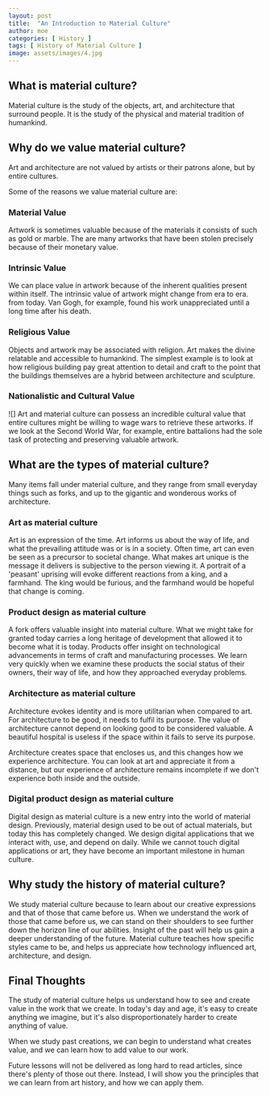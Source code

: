 ```yaml
---
layout: post
title:  "An Introduction to Material Culture"
author: moe
categories: [ History ]
tags: [ History of Material Culture ]
image: assets/images/4.jpg
---
```


## What is material culture?
Material culture is the study of the objects, art, and architecture that surround people. It is the study of the physical and material tradition of humankind.

## Why do we value material culture?
Art and architecture are not valued by artists or their patrons alone, but by entire cultures.

Some of the reasons we value material culture are:


### Material Value

Artwork is sometimes valuable because of the materials it consists of such as gold or marble. The are many artworks that have been stolen precisely because of their monetary value.

### Intrinsic Value
We can place value in artwork because of the inherent qualities present within itself. The intrinsic value of artwork might change from era to era. from today. Van Gogh, for example, found his work unappreciated until a long time after his death.

### Religious Value
Objects and artwork may be associated with religion. Art makes the divine relatable and accessible to humankind. The simplest example is to look at how religious building pay great attention to detail and craft to the point that the buildings themselves are a hybrid between architecture and sculpture.

### Nationalistic and Cultural Value
![]
Art and material culture can possess an incredible cultural value that entire cultures might be willing to wage wars to retrieve these artworks. If we look at the Second World War, for example, entire battalions had the sole task of protecting and preserving valuable artwork.

## What are the types of material culture?

Many items fall under material culture, and they range from small everyday things such as forks, and up to the gigantic and wonderous works of architecture.

### Art as material culture

Art is an expression of the time. Art informs us about the way of life, and what the prevailing attitude was or is in a society. Often time, art can even be seen as a precursor to societal change. What makes art unique is the message it delivers is subjective to the person viewing it.  A portrait of a 'peasant' uprising will evoke different reactions from a king, and a farmhand. The king would be furious, and the farmhand would be hopeful that change is coming.

### Product design as material culture

A fork offers valuable insight into material culture. What we might take for granted today carries a long heritage of development that allowed it to become what it is today. Products offer insight on technological advancements in terms of craft and manufacturing processes. We learn very quickly when we examine these products the social status of their owners, their way of life, and how they approached everyday problems.

### Architecture as material culture

Architecture evokes identity and is more utilitarian when compared to art. For architecture to be good, it needs to fulfil its purpose. The value of architecture cannot depend on looking good to be considered valuable. A beautiful hospital is useless if the space within it fails to serve its purpose.

Architecture creates space that encloses us, and this changes how we experience architecture. You can look at art and appreciate it from a distance, but our experience of architecture remains incomplete if we don't experience both inside and the outside.

### Digital product design as material culture

Digital design as material culture is a new entry into the world of material design. Previously, material design used to be out of actual materials, but today this has completely changed. We design digital applications that we interact with, use, and depend on daily. While we cannot touch digital applications or art, they have become an important milestone in human culture.

## Why study the history of material culture?

We study material culture because to learn about our creative expressions and that of those that came before us. When we understand the work of those that came before us, we can stand on their shoulders to see further down the horizon line of our abilities. Insight of the past will help us gain a deeper understanding of the future. Material culture teaches how specific styles came to be, and helps us appreciate how technology influenced art, architecture, and design.



## Final Thoughts

The study of material culture helps us understand how to see and create value in the work that we create. In today's day and age, it's easy to create anything we imagine, but it's also disproportionately harder to create anything of value.

When we study past creations, we can begin to understand what creates value, and we can learn how to add value to our work.

Future lessons will not be delivered as long hard to read articles, since there's plenty of those out there.  Instead, I will show you the principles that we can learn from art history, and how we can apply them.
